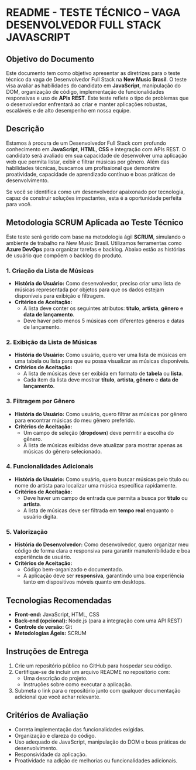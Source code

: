 # README - TESTE TÉCNICO – VAGA DESENVOLVEDOR FULL STACK JAVASCRIPT

## Objetivo do Documento

Este documento tem como objetivo apresentar as diretrizes para o teste técnico da vaga de Desenvolvedor Full Stack na **New Music Brasil**. O teste visa avaliar as habilidades do candidato em **JavaScript**, manipulação do DOM, organização de código, implementação de funcionalidades responsivas e uso de **APIs REST**. Este teste reflete o tipo de problemas que o desenvolvedor enfrentará ao criar e manter aplicações robustas, escaláveis e de alto desempenho em nossa equipe.

## Descrição

Estamos à procura de um Desenvolvedor Full Stack com profundo conhecimento em **JavaScript**, **HTML**, **CSS** e integração com APIs REST. O candidato será avaliado em sua capacidade de desenvolver uma aplicação web que permita listar, exibir e filtrar músicas por gênero. Além das habilidades técnicas, buscamos um profissional que demonstre proatividade, capacidade de aprendizado contínuo e boas práticas de desenvolvimento.

Se você se identifica como um desenvolvedor apaixonado por tecnologia, capaz de construir soluções impactantes, esta é a oportunidade perfeita para você.

## Metodologia SCRUM Aplicada ao Teste Técnico

Este teste será gerido com base na metodologia ágil **SCRUM**, simulando o ambiente de trabalho na New Music Brasil. Utilizamos ferramentas como **Azure DevOps** para organizar tarefas e backlog. Abaixo estão as histórias de usuário que compõem o backlog do produto.

### 1. Criação da Lista de Músicas

- **História do Usuário:** Como desenvolvedor, preciso criar uma lista de músicas representada por objetos para que os dados estejam disponíveis para exibição e filtragem.
- **Critérios de Aceitação:**
  - A lista deve conter os seguintes atributos: **título**, **artista**, **gênero** e **data de lançamento**.
  - Deve haver pelo menos 5 músicas com diferentes gêneros e datas de lançamento.

### 2. Exibição da Lista de Músicas

- **História do Usuário:** Como usuário, quero ver uma lista de músicas em uma tabela ou lista para que eu possa visualizar as músicas disponíveis.
- **Critérios de Aceitação:**
  - A lista de músicas deve ser exibida em formato de **tabela** ou **lista**.
  - Cada item da lista deve mostrar **título**, **artista**, **gênero** e **data de lançamento**.

### 3. Filtragem por Gênero

- **História do Usuário:** Como usuário, quero filtrar as músicas por gênero para encontrar músicas do meu gênero preferido.
- **Critérios de Aceitação:**
  - Um campo de seleção (**dropdown**) deve permitir a escolha do gênero.
  - A lista de músicas exibidas deve atualizar para mostrar apenas as músicas do gênero selecionado.

### 4. Funcionalidades Adicionais

- **História do Usuário:** Como usuário, quero buscar músicas pelo título ou nome do artista para localizar uma música específica rapidamente.
- **Critérios de Aceitação:**
  - Deve haver um campo de entrada que permita a busca por **título** ou **artista**.
  - A lista de músicas deve ser filtrada em **tempo real** enquanto o usuário digita.

### 5. Valorização

- **História do Desenvolvedor:** Como desenvolvedor, quero organizar meu código de forma clara e responsiva para garantir manutenibilidade e boa experiência de usuário.
- **Critérios de Aceitação:**
  - Código bem-organizado e documentado.
  - A aplicação deve ser **responsiva**, garantindo uma boa experiência tanto em dispositivos móveis quanto em desktops.

## Tecnologias Recomendadas

- **Front-end:** JavaScript, HTML, CSS
- **Back-end (opcional):** Node.js (para a integração com uma API REST)
- **Controle de versão:** Git
- **Metodologias Ágeis:** SCRUM

## Instruções de Entrega

1. Crie um repositório público no GitHub para hospedar seu código.
2. Certifique-se de incluir um arquivo README no repositório com:
   - Uma descrição do projeto.
   - Instruções sobre como executar a aplicação.
3. Submeta o link para o repositório junto com qualquer documentação adicional que você achar relevante.

## Critérios de Avaliação

- Correta implementação das funcionalidades exigidas.
- Organização e clareza do código.
- Uso adequado de JavaScript, manipulação do DOM e boas práticas de desenvolvimento.
- Responsividade da aplicação.
- Proatividade na adição de melhorias ou funcionalidades adicionais.
